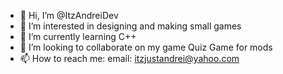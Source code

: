 - 👋 Hi, I’m @ItzAndreiDev
- 👀 I’m interested in designing and making small games
- 🌱 I’m currently learning C++
- 💞️ I’m looking to collaborate on my game Quiz Game for mods
- 📫 How to reach me: email: itzjustandrei@yahoo.com


